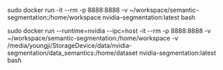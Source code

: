 sudo docker run -it --rm -p 8888:8888 -v ~/workspace/semantic-segmentation:/home/workspace nvidia-segmentation:latest bash

sudo docker run --runtime=nvidia --ipc=host -it --rm -p 8888:8888 -v ~/workspace/semantic-segmentation:/home/workspace -v /media/youngji/StorageDevice/data/nvidia-segmentation/data_semantics:/home/dataset  nvidia-segmentation:latest bash


